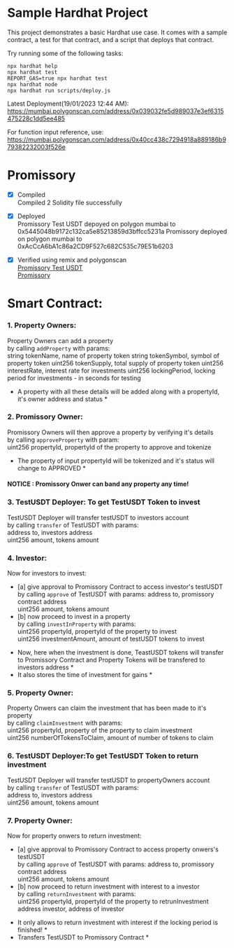 # Sample Hardhat Project

This project demonstrates a basic Hardhat use case. It comes with a sample contract, a test for that contract, and a script that deploys that contract.

Try running some of the following tasks:

```shell
npx hardhat help
npx hardhat test
REPORT_GAS=true npx hardhat test
npx hardhat node
npx hardhat run scripts/deploy.js
```

Latest Deployment(19/01/2023 12:44 AM): https://mumbai.polygonscan.com/address/0x039032fe5d989037e3ef6315475228c1dd5ee485

For function input reference, use: https://mumbai.polygonscan.com/address/0x40cc438c7294918a889186b979382232003f526e


# Promissory

- [x] Compiled  
       Compiled 2 Solidity file successfully

- [x] Deployed  
       Promissory Test USDT depoyed on polygon mumbai to 0x5445048b9172c132ca5e85213859d3bffcc5231a
      Promissory deployed on polygon mumbai to 0xAcCcA6bA1c86a2CD9F527c682C535c79E51b6203

- [x] Verified using remix and polygonscan  
       [Promissory Test USDT](https://mumbai.polygonscan.com/address/0x5445048b9172c132ca5e85213859d3bffcc5231a#writeContract)  
       [Promissory](https://mumbai.polygonscan.com/address/0xaccca6ba1c86a2cd9f527c682c535c79e51b6203#writeContract)

# Smart Contract:

### 1. Property Owners:

Property Owners can add a property  
 by calling `addProperty` with params:  
string tokenName, name of property token
string tokenSymbol, symbol of property token
uint256 tokenSupply, total supply of property token
uint256 interestRate, interest rate for investments
uint256 lockingPeriod, locking period for investments - in seconds for testing

- A property with all these details will be added along with a propertyId, it's owner address and status \*

### 2. Promissory Owner:

Promissory Owners will then approve a property by verifying it's details  
 by calling `approveProperty` with param:  
uint256 propertyId, propertyId of the property to approve and tokenize

- The property of input propertyId will be tokenized and it's status will change to APPROVED \*

#### NOTICE : Promissory Onwer can band any property any time!

### 3. TestUSDT Deployer: To get TestUSDT Token to invest

TestUSDT Deployer will transfer testUSDT to investors account  
 by calling `transfer` of TestUSDT with params:  
address to, investors address  
uint256 amount, tokens amount

### 4. Investor:

Now for investors to invest:

- [a] give approval to Promissory Contract to access investor's testUSDT  
   by calling `approve` of TestUSDT with params:
  address to, promissory contract address  
  uint256 amount, tokens amount
- [b] now proceed to invest in a property  
   by calling `investInProperty` with params:  
  uint256 propertyId, propertyId of the property to invest  
  uint256 investmentAmount, amount of testUSDT tokens to invest

* Now, here when the investment is done, TeastUSDT tokens will transfer to Promissory Contract and Property Tokens will be transfered to investors address \*
* It also stores the time of investment for gains \*

### 5. Property Owner:

Property Onwers can claim the investment that has been made to it's property  
 by calling `claimInvestment` with params:  
uint256 propertyId, property of the property to claim investment  
uint256 numberOfTokensToClaim, amount of number of tokens to claim

### 6. TestUSDT Deployer:To get TestUSDT Token to return investment

TestUSDT Deployer will transfer testUSDT to propertyOwners account  
 by calling `transfer` of TestUSDT with params:  
address to, investors address  
uint256 amount, tokens amount

### 7. Property Owner:

Now for property onwers to return investment:

- [a] give approval to Promissory Contract to access property onwers's testUSDT  
   by calling `approve` of TestUSDT with params:
  address to, promissory contract address  
  uint256 amount, tokens amount
- [b] now proceed to return investment with interest to a investor  
   by calling `returnInvestment` with params:  
  uint256 propertyId, propertyId of the property to retrunInvestment  
  address investor, address of investor

* It only allows to return investment with interest if the locking period is finished! \*
* Transfers TestUSDT to Promissory Contract \*
